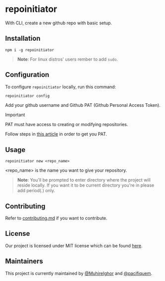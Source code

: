 # repoinitiator

With CLI, create a new github repo with basic setup.

## Installation

```shell
npm i -g repoinitiator
```

> **Note**: For linux distros' users rember to add ```sudo```.

## Configuration

To configure ```repoinitiator``` locally, run this command:

```ts
repoinitiator config
```

Add your github username and Github PAT (Github Personal Access Token).

> [!Important]
> PAT must have access to creating or modifying repositories.

Follow steps in [this article](https://docs.github.com/en/enterprise-server@3.9/authentication/keeping-your-account-and-data-secure/managing-your-personal-access-tokens) in order to get you PAT.

## Usage

```shell
repoinitiator new <repo_name>
```

<repo_name> is the name you want to give your repository.

>**Note**: You'll be prompted to enter directory where the project will reside locally.
>If you want it to be current directory you're in please add period(.) only.

## Contributing

Refer to [contributing.md](https://github.com/MuhireIghor/repo_initiator/blob/main/CONTRIBUTING.md) if you want to contribute.

## License

Our project is licensed under MIT license which can be found [here](https://github.com/MuhireIghor/repo_initiator/blob/main/LICENSE).

## Maintainers

This project is currently maintained by [@MuhireIghor](https://github.com/MuhireIghor) and [@pacifiquem](https://github.com/pacifiquem).
